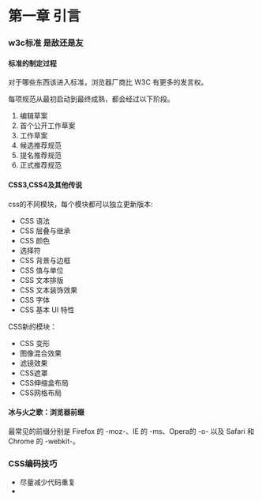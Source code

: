 # 第一章 引言

### w3c标准 是敌还是友

#### 标准的制定过程

对于哪些东西该进入标准，浏览器厂商比 W3C 有更多的发言权。

每项规范从最初启动到最终成熟，都会经过以下阶段。
1.  编辑草案
2.  首个公开工作草案
3.  工作草案
4. 候选推荐规范
5. 提名推荐规范
6. 正式推荐规范

#### CSS3,CSS4及其他传说


css的不同模块，每个模块都可以独立更新版本:
* CSS 语法
* CSS 层叠与继承
* CSS 颜色
* 选择符
* CSS 背景与边框
* CSS 值与单位
* CSS 文本排版
* CSS 文本装饰效果
* CSS 字体
* CSS 基本 UI 特性

CSS新的模块：
* CSS 变形
* 图像混合效果
* 滤镜效果
* CSS遮罩
* CSS伸缩盒布局
* CSS网格布局

#### 冰与火之歌：浏览器前缀

最常见的前缀分别是 Firefox 的 -moz-、IE 的 -ms、Opera的 -o- 以及 Safari 和 Chrome 的 -webkit-。

### CSS编码技巧
* 尽量减少代码重复
* 
